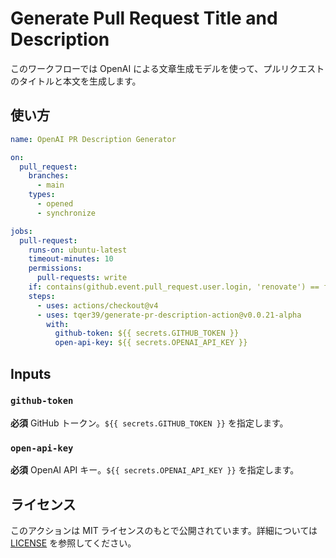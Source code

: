 # Generate Pull Request Title and Description

このワークフローでは OpenAI による文章生成モデルを使って、プルリクエストのタイトルと本文を生成します。

## 使い方

```yaml
name: OpenAI PR Description Generator

on:
  pull_request:
    branches:
      - main
    types:
      - opened
      - synchronize

jobs:
  pull-request:
    runs-on: ubuntu-latest
    timeout-minutes: 10
    permissions:
      pull-requests: write
    if: contains(github.event.pull_request.user.login, 'renovate') == false
    steps:
      - uses: actions/checkout@v4
      - uses: tqer39/generate-pr-description-action@v0.0.21-alpha
        with:
          github-token: ${{ secrets.GITHUB_TOKEN }}
          open-api-key: ${{ secrets.OPENAI_API_KEY }}
```

## Inputs

### `github-token`

**必須** GitHub トークン。`${{ secrets.GITHUB_TOKEN }}` を指定します。

### `open-api-key`

**必須** OpenAI API キー。`${{ secrets.OPENAI_API_KEY }}` を指定します。

## ライセンス

このアクションは MIT ライセンスのもとで公開されています。詳細については [LICENSE](LICENSE) を参照してください。
